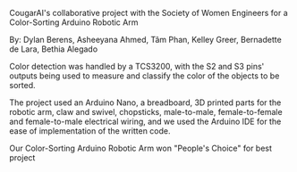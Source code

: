 CougarAI's collaborative project with the Society of Women Engineers for a Color-Sorting Arduino Robotic Arm

By: Dylan Berens, Asheeyana Ahmed, Tâm Phan, Kelley Greer, Bernadette de Lara, Bethia Alegado

Color detection was handled by a TCS3200, with the S2 and S3 pins' outputs being used to measure and classify the color of the objects to be sorted.

The project used an Arduino Nano, a breadboard, 3D printed parts for the robotic arm, claw and swivel, chopsticks, male-to-male, female-to-female and female-to-male electrical wiring, and we used the Arduino IDE for the ease of implementation of the written code.

Our Color-Sorting Arduino Robotic Arm won "People's Choice" for best project
